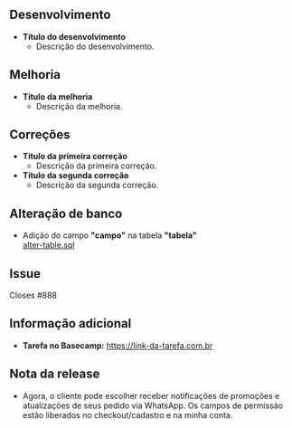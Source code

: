 ## Desenvolvimento
* **Título do desenvolvimento**
  * Descrição do desenvolvimento.

## Melhoria
* **Título da melhoria**
  * Descrição da melhoria.

## Correções
* **Título da primeira correção**
  * Descrição da primeira correção.
* **Título da segunda correção**
  * Descrição da segunda correção.

## Alteração de banco
* Adição do campo **"campo"** na tabela **"tabela"**  
  [alter-table.sql](https://caminho-do-arquivo.sql)
  
## Issue
Closes #888

## Informação adicional
* **Tarefa no Basecamp:** https://link-da-tarefa.com.br

## Nota da release
* Agora, o cliente pode escolher receber notificações de promoções e atualizações de seus pedido via WhatsApp. Os campos de permissão estão liberados no checkout/cadastro e na minha conta.
